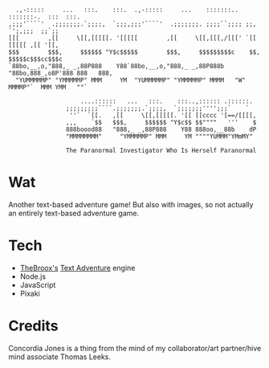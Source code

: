 ```
  .,-:::::     ...   :::.    :::.  .,-:::::     ...    :::::::.. :::::::-.  :::  :::.     
,;;;'````'  .;;;;;;;.`;;;;,  `;;;,;;;'````'  .;;;;;;;. ;;;;``;;;; ;;,   `';,;;;  ;;`;;    
[[[        ,[[     \[[,[[[[[. '[[[[[        ,[[     \[[,[[[,/[[[' `[[     [[[[[ ,[[ '[[,  
$$$        $$$,     $$$$$$ "Y$c$$$$$        $$$,     $$$$$$$$$c    $$,    $$$$$c$$$cc$$$c 
`88bo,__,o,"888,_ _,88P888    Y88`88bo,__,o,"888,_ _,88P888b "88bo,888_,o8P'888 888   888,
  "YUMMMMMP" "YMMMMMP" MMM     YM  "YUMMMMMP" "YMMMMMP" MMMM   "W" MMMMP"`  MMM YMM   ""` 
  
                    ....::::::   ...   :::.    :::..,:::::: .::::::. 
                ;;;;;;;;;````.;;;;;;;.`;;;;,  `;;;;;;;'''';;;`    ` 
                 ''`  `[[.   ,[[     \[[,[[[[[. '[[ [[cccc '[==/[[[[,
                ,,,    `$$   $$$,     $$$$$$ "Y$c$$ $$""""   '''    $
                888boood88   "888,_ _,88P888    Y88 888oo,__88b    dP
                "MMMMMMMM"     "YMMMMMP" MMM     YM """"YUMMM"YMmMY" 
                
                The Paranormal Investigator Who Is Herself Paranormal
```

# Wat

Another text-based adventure game! But also with images, so not actually an entirely text-based adventure game. 

# Tech

* [TheBroox's](https://github.com/TheBroox) [Text Adventure](https://github.com/TheBroox/TextAdventure.js) engine
* Node.js
* JavaScript
* Pixaki 

# Credits

Concordia Jones is a thing from the mind of my collaborator/art partner/hive mind associate Thomas Leeks.
